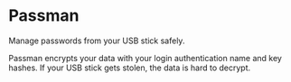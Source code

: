 # Passman
Manage passwords from your USB stick safely.

Passman encrypts your data with your login authentication name and key hashes. If your USB stick gets stolen, the data is hard to decrypt.
